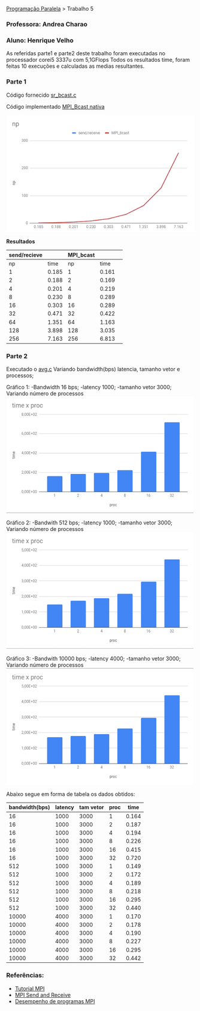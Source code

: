 [Programação Paralela](https://github.com/AndreaInfUFSM/elc139-2019a) > Trabalho 5


### Professora: Andrea Charao
### Aluno: Henrique Velho

As referidas parte1 e parte2 deste trabalho foram executadas no processador corei5 3337u com 5,1GFlops 
Todos os resultados time, foram feitas 10 execuções e calculadas as medias resultantes.

### Parte 1

 Código fornecido [sr_bcast.c](sr_bcast.c)

 Código implementado [MPI_Bcast nativa](part1.c)

 ![parte1](part1.png)

 **Resultados**

| send/recieve |          | MPI_bcast |          |   |
|--------------|----------|-------|----------|---|
| np           | time     | np    | time     |   |
| 1            | 0.185    | 1     | 0.161 |   |
| 2            | 0.188    | 2     | 0.169 |   |
| 4            | 0.201    | 4     | 0.219 |   |
| 8            | 0.230    | 8     | 0.289 |   |
| 16           | 0.303    | 16    | 0.289 |   |
| 32           | 0.471    | 32    | 0.422 |   |
| 64           | 1.351    | 64    | 1.163 |   |
| 128          | 3.898    | 128   | 3.035 |   |
| 256          | 7.163    | 256   | 6.813 |   |



### Parte 2

Executado o [avg.c](avg.c)
Variando bandwidth(bps) latencia, tamanho vetor e processos;

Gráfico 1: 
-Bandwidth 16 bps;
-latency 1000;
-tamanho vetor 3000;
Variando número de processos
<img src="./16bw.png" width="500">

Gráfico 2:
-Bandwith 512 bps;
-latency 1000;
-tamanho vetor 3000;
Variando número de processos
<img src="./512bw.png" width="500">

Gráfico 3:
-Bandwith 10000 bps;
-latency 4000;
-tamanho vetor 3000;
Variando número de processos
<img src="./10000bw.png" width="500">

Abaixo segue em forma de tabela os dados obtidos:

| bandwidth(bps) | latency       | tam vetor | proc     | time  |
|----------------|---------------|-----------|----------|-------|
| 16             | 1000          | 3000      | 1        | 0.164 |
| 16             | 1000          | 3000      | 2        | 0.187 |
| 16             | 1000          | 3000      | 4        | 0.194 |
| 16             | 1000          | 3000      | 8        | 0.226 |
| 16             | 1000          | 3000      | 16       | 0.415 |
| 16             | 1000          | 3000      | 32       | 0.720 |
| 512            | 1000          | 3000      | 1        | 0.149 |
| 512            | 1000          | 3000      | 2        | 0.172 |
| 512            | 1000          | 3000      | 4        | 0.189 |
| 512            | 1000          | 3000      | 8        | 0.218 |
| 512            | 1000          | 3000      | 16       | 0.295 |
| 512            | 1000          | 3000      | 32       | 0.440 |
| 10000          | 4000          | 3000      | 1        | 0.170 |
| 10000          | 4000          | 3000      | 2        | 0.178 |
| 10000          | 4000          | 3000      | 4        | 0.190 |
| 10000          | 4000          | 3000      | 8        | 0.227 |
| 10000          | 4000          | 3000      | 16       | 0.295 |
| 10000          | 4000          | 3000      | 32       | 0.442 |


### Referências:

- [Tutorial MPI](https://computing.llnl.gov/tutorials/mpi/)
- [MPI Send and Receive](http://mpitutorial.com/tutorials/mpi-send-and-receive/)
- [Desempenho de programas MPI](https://docs.google.com/presentation/d/1FyeNpOu0-ISHycqqBKZwiE5Ewyon_YHg1E3x9dnMFH4/edit#slide=id.g35f391192_00)


